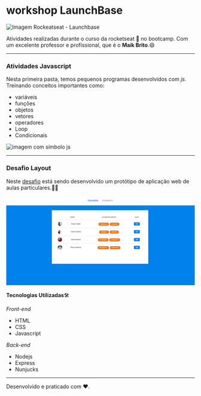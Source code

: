 # workshop LaunchBase

 ![Imagem Rockeatseat - Launchbase](https://camo.githubusercontent.com/3841f3ff8a89177dd92d4e29f75fbf9590a1a043/68747470733a2f2f726f636b6574736561742d63646e2e73332d73612d656173742d312e616d617a6f6e6177732e636f6d2f626f6f7463616d702d6c61756e6368626173652e706e67)

 Atividades realizadas durante o curso da rocketseat :rocket:  no bootcamp. Com um excelente professor e profissional, que é o **Maik Brito**.:smile: 

 ***

 ### Atividades Javascript

 Nesta primeira pasta, temos pequenos programas desenvolvidos com *js*. Treinando conceitos importantes como:

 * variáveis
 * funções
 * objetos
 * vetores
 * operadores
 * Loop
 * Condicionais

 ![imagem com símbolo js](https://avatars3.githubusercontent.com/u/19951984?s=400&u=4f9cbcbcb7d9ccec422415043a7515465dd09f34&v=4)

 *** 

 ### Desafio Layout 

 Neste [desafio](https://github.com/wevdiaz/workshop-LaunchBase/tree/master/Desafio%20Layout) está sendo desenvolvido um protótipo de aplicação web de aulas particulares.:man_technologist:
 
 ![Imagem do layout do projeto](https://raw.githubusercontent.com/wevdiaz/workshop-LaunchBase/master/Desafio%20Layout/img-Teachers/index_teachers.png)

 **Tecnologias Utilizadas**:hammer_and_wrench:	

 *Front-end*
 * HTML
 * CSS
 * Javascript
 
 *Back-end*
 * Nodejs
 * Express
 * Nunjucks

 
***

Desenvolvido e praticado com :heart:.





